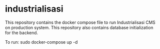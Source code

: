 # industrialisasi
This repository contains the docker compose file to run Industrialisasi CMS on production system. This repository also contains database initialization for the backend.

To run:
 sudo docker-compose up -d
